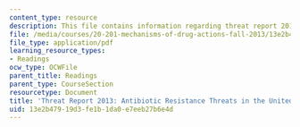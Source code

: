 ```yaml
---
content_type: resource
description: This file contains information regarding threat report 2013.
file: /media/courses/20-201-mechanisms-of-drug-actions-fall-2013/13e2b47919d3fe1b1da0e7eeb27b6e4d_MIT20_201F13_AntbioRstnce.pdf
file_type: application/pdf
learning_resource_types:
- Readings
ocw_type: OCWFile
parent_title: Readings
parent_type: CourseSection
resourcetype: Document
title: 'Threat Report 2013: Antibiotic Resistance Threats in the United States, 2013'
uid: 13e2b479-19d3-fe1b-1da0-e7eeb27b6e4d
---
```

